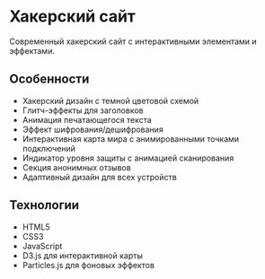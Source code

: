 # Хакерский сайт

Современный хакерский сайт с интерактивными элементами и эффектами.

## Особенности

- Хакерский дизайн с темной цветовой схемой
- Глитч-эффекты для заголовков
- Анимация печатающегося текста
- Эффект шифрования/дешифрования
- Интерактивная карта мира с анимированными точками подключений
- Индикатор уровня защиты с анимацией сканирования
- Секция анонимных отзывов
- Адаптивный дизайн для всех устройств

## Технологии

- HTML5
- CSS3
- JavaScript
- D3.js для интерактивной карты
- Particles.js для фоновых эффектов
